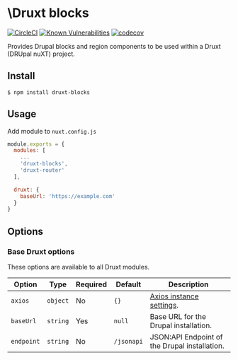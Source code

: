 # \Druxt blocks

[![CircleCI](https://circleci.com/gh/Realityloop/druxt-blocks.svg?style=svg)](https://circleci.com/gh/Realityloop/druxt-blocks)
[![Known Vulnerabilities](https://snyk.io/test/github/Realityloop/druxt-blocks/badge.svg?targetFile=package.json)](https://snyk.io/test/github/Realityloop/druxt-blocks?targetFile=package.json)
[![codecov](https://codecov.io/gh/Realityloop/druxt-blocks/branch/develop/graph/badge.svg)](https://codecov.io/gh/Realityloop/druxt-blocks)

Provides Drupal blocks and region components to be used within a Druxt (DRUpal nuXT) project.

## Install

`$ npm install druxt-blocks`

## Usage

Add module to `nuxt.config.js`

```js
module.exports = {
  modules: [
    ...
    'druxt-blocks',
    'druxt-router'
  ],

  druxt: {
    baseUrl: 'https://example.com'
  }
}
```

## Options

### Base Druxt options

These options are available to all Druxt modules.

| Option | Type | Required | Default | Description |
| --- | --- | --- | --- | --- |
| `axios` | `object` | No | `{}` | [Axios instance settings](https://github.com/axios/axios#axioscreateconfig). |
| `baseUrl` | `string` | Yes | `null` | Base URL for the Drupal installation. |
| `endpoint` | `string` | No | `/jsonapi` | JSON:API Endpoint of the Drupal installation. |
